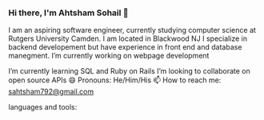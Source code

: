 ### Hi there, I'm Ahtsham Sohail 👋

I am an aspiring software engineer, currently studying computer science at Rutgers University Camden. I am located in Blackwood NJ
I specialize in backend developement but have experience in front end and database manegment.
I’m currently working on webpage development
 
 I’m currently learning SQL and Ruby on Rails
 I’m looking to collaborate on open source APIs
 😄 Pronouns: He/Him/His
 📫 How to reach me: sahtsham792@gmail.com
 
 languages and tools:

         


<!--
**Sham1242/Sham1242** is a ✨ _special_ ✨ repository because its `README.md` (this file) appears on your GitHub profile.

Here are some ideas to get you started:

- 🔭 I’m currently working on ...
- 🌱 I’m currently learning ...
- 👯 I’m looking to collaborate on ...
- 🤔 I’m looking for help with ...
- 💬 Ask me about ...
- 📫 How to reach me: ...

- ⚡ Fun fact: ...
-->
